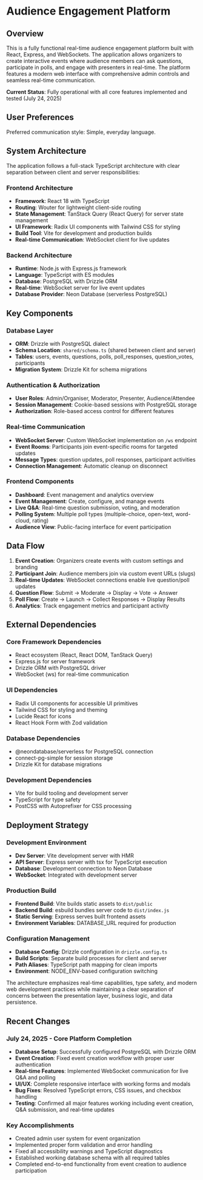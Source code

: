 # Audience Engagement Platform

## Overview

This is a fully functional real-time audience engagement platform built with React, Express, and WebSockets. The application allows organizers to create interactive events where audience members can ask questions, participate in polls, and engage with presenters in real-time. The platform features a modern web interface with comprehensive admin controls and seamless real-time communication.

**Current Status**: Fully operational with all core features implemented and tested (July 24, 2025)

## User Preferences

Preferred communication style: Simple, everyday language.

## System Architecture

The application follows a full-stack TypeScript architecture with clear separation between client and server responsibilities:

### Frontend Architecture
- **Framework**: React 18 with TypeScript
- **Routing**: Wouter for lightweight client-side routing
- **State Management**: TanStack Query (React Query) for server state management
- **UI Framework**: Radix UI components with Tailwind CSS for styling
- **Build Tool**: Vite for development and production builds
- **Real-time Communication**: WebSocket client for live updates

### Backend Architecture
- **Runtime**: Node.js with Express.js framework
- **Language**: TypeScript with ES modules
- **Database**: PostgreSQL with Drizzle ORM
- **Real-time**: WebSocket server for live event updates
- **Database Provider**: Neon Database (serverless PostgreSQL)

## Key Components

### Database Layer
- **ORM**: Drizzle with PostgreSQL dialect
- **Schema Location**: `shared/schema.ts` (shared between client and server)
- **Tables**: users, events, questions, polls, poll_responses, question_votes, participants
- **Migration System**: Drizzle Kit for schema migrations

### Authentication & Authorization
- **User Roles**: Admin/Organiser, Moderator, Presenter, Audience/Attendee
- **Session Management**: Cookie-based sessions with PostgreSQL storage
- **Authorization**: Role-based access control for different features

### Real-time Communication
- **WebSocket Server**: Custom WebSocket implementation on `/ws` endpoint
- **Event Rooms**: Participants join event-specific rooms for targeted updates
- **Message Types**: question updates, poll responses, participant activities
- **Connection Management**: Automatic cleanup on disconnect

### Frontend Components
- **Dashboard**: Event management and analytics overview
- **Event Management**: Create, configure, and manage events
- **Live Q&A**: Real-time question submission, voting, and moderation
- **Polling System**: Multiple poll types (multiple-choice, open-text, word-cloud, rating)
- **Audience View**: Public-facing interface for event participation

## Data Flow

1. **Event Creation**: Organizers create events with custom settings and branding
2. **Participant Join**: Audience members join via custom event URLs (slugs)
3. **Real-time Updates**: WebSocket connections enable live question/poll updates
4. **Question Flow**: Submit → Moderate → Display → Vote → Answer
5. **Poll Flow**: Create → Launch → Collect Responses → Display Results
6. **Analytics**: Track engagement metrics and participant activity

## External Dependencies

### Core Framework Dependencies
- React ecosystem (React, React DOM, TanStack Query)
- Express.js for server framework
- Drizzle ORM with PostgreSQL driver
- WebSocket (ws) for real-time communication

### UI Dependencies
- Radix UI components for accessible UI primitives
- Tailwind CSS for styling and theming
- Lucide React for icons
- React Hook Form with Zod validation

### Database Dependencies
- @neondatabase/serverless for PostgreSQL connection
- connect-pg-simple for session storage
- Drizzle Kit for database migrations

### Development Dependencies
- Vite for build tooling and development server
- TypeScript for type safety
- PostCSS with Autoprefixer for CSS processing

## Deployment Strategy

### Development Environment
- **Dev Server**: Vite development server with HMR
- **API Server**: Express server with tsx for TypeScript execution
- **Database**: Development connection to Neon Database
- **WebSocket**: Integrated with development server

### Production Build
- **Frontend Build**: Vite builds static assets to `dist/public`
- **Backend Build**: esbuild bundles server code to `dist/index.js`
- **Static Serving**: Express serves built frontend assets
- **Environment Variables**: DATABASE_URL required for production

### Configuration Management
- **Database Config**: Drizzle configuration in `drizzle.config.ts`
- **Build Scripts**: Separate build processes for client and server
- **Path Aliases**: TypeScript path mapping for clean imports
- **Environment**: NODE_ENV-based configuration switching

The architecture emphasizes real-time capabilities, type safety, and modern web development practices while maintaining a clear separation of concerns between the presentation layer, business logic, and data persistence.

## Recent Changes

### July 24, 2025 - Core Platform Completion
- **Database Setup**: Successfully configured PostgreSQL with Drizzle ORM
- **Event Creation**: Fixed event creation workflow with proper user authentication
- **Real-time Features**: Implemented WebSocket communication for live Q&A and polling
- **UI/UX**: Complete responsive interface with working forms and modals
- **Bug Fixes**: Resolved TypeScript errors, CSS issues, and checkbox handling
- **Testing**: Confirmed all major features working including event creation, Q&A submission, and real-time updates

### Key Accomplishments
- Created admin user system for event organization
- Implemented proper form validation and error handling
- Fixed all accessibility warnings and TypeScript diagnostics
- Established working database schema with all required tables
- Completed end-to-end functionality from event creation to audience participation